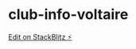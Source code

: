 # club-info-voltaire

[Edit on StackBlitz ⚡️](https://stackblitz.com/edit/zahara-nour-club-info-fvqvz8)